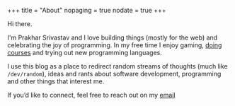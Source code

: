+++
title = "About"
nopaging = true
nodate = true
+++

Hi there.

I'm Prakhar Srivastav and I love building things (mostly for the web) and celebrating the joy of programming. In my free time I enjoy gaming, [doing courses](https://www.class-central.com/@prakhar) and trying out new programming languages.

I use this blog as a place to redirect random streams of thoughts (much like `/dev/random`), ideas and rants about software development, programming and other things that interest me.

If you’d like to connect, feel free to reach out on my [email](mailto:prakhar1989@gmail.com)
